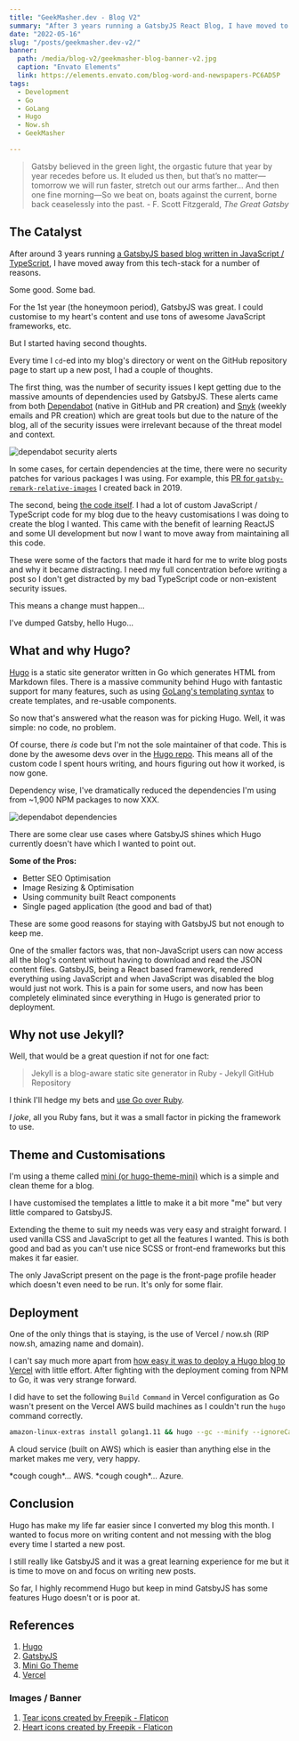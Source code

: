 ```yaml
---
title: "GeekMasher.dev - Blog V2"
summary: "After 3 years running a GatsbyJS React Blog, I have moved to using Hugo and Go. Here is why"
date: "2022-05-16"
slug: "/posts/geekmasher.dev-v2/"
banner:
  path: /media/blog-v2/geekmasher-blog-banner-v2.jpg
  caption: "Envato Elements"
  link: https://elements.envato.com/blog-word-and-newspapers-PC6AD5P
tags:
  - Development
  - Go
  - GoLang
  - Hugo
  - Now.sh
  - GeekMasher

---
```


> Gatsby believed in the green light, the orgastic future that year by year recedes before us.
> It eluded us then, but that’s no matter—tomorrow we will run faster, stretch out our arms farther...
> And then one fine morning—So we beat on, boats against the current, borne back ceaselessly into the past. - F. Scott Fitzgerald, *The Great Gatsby*

## The Catalyst

After around 3 years running [a GatsbyJS based blog written in JavaScript / TypeScript](/posts/geekmasher.dev-my-first-post/), I have moved away from this tech-stack for a number of reasons.

Some good. Some bad.

For the 1st year (the honeymoon period), GatsbyJS was great.
I could customise to my heart's content and use tons of awesome JavaScript frameworks, etc.

But I started having second thoughts.

Every time I `cd`-ed into my blog's directory or went on the GitHub repository page to start up a new post, I had a couple of thoughts.

The first thing, was the number of security issues I kept getting due to the massive amounts of dependencies used by GatsbyJS.
These alerts came from both [Dependabot](https://docs.github.com/en/code-security/dependabot/dependabot-alerts/about-dependabot-alerts) (native in GitHub and PR creation) and [Snyk](https://snyk.io/series/open-source-security/software-composition-analysis-sca/) (weekly emails and PR creation) which are great tools but due to the nature of the blog, all of the security issues were irrelevant because of the threat model and context. 

![dependabot security alerts](/media/blog-v2/dependabot-security-alerts.jpg)

In some cases, for certain dependencies at the time, there were no security patches for various packages I was using. For example, this [PR for `gatsby-remark-relative-images`](https://github.com/danielmahon/gatsby-remark-relative-images/pull/22) I created back in 2019.

The second, being [the code itself](https://github.com/GeekMasher/geekmasher.dev/tree/a9d76d75a50a1d81e13702af2ac1a272cc020876/src).
I had a lot of custom JavaScript / TypeScript code for my blog due to the heavy customisations I was doing to create the blog I wanted.
This came with the benefit of learning ReactJS and some UI development but now I want to move away from maintaining all this code.

These were some of the factors that made it hard for me to write blog posts and why it became distracting.
I need my full concentration before writing a post so I don't get distracted by my bad TypeScript code or non-existent security issues.

This means a change must happen...

I've dumped Gatsby, hello Hugo... 


## What and why Hugo?

[Hugo](https://gohugo.io/) is a static site generator written in Go which generates HTML from Markdown files.
There is a massive community behind Hugo with fantastic support for many features, such as using [GoLang's templating syntax](https://pkg.go.dev/text/template) to create templates, and re-usable components.

So now that's answered what the reason was for picking Hugo.
Well, it was simple: no code, no problem.

Of course, there *is* code but I'm not the sole maintainer of that code. This is done by the awesome devs over in the [Hugo repo](https://github.com/gohugoio/hugo).
This means all of the custom code I spent hours writing, and hours figuring out how it worked, is now gone.

Dependency wise, I've dramatically reduced the dependencies I'm using from ~1,900 NPM packages to now XXX.

![dependabot dependencies](/media/blog-v2/dependencies.jpg)

There are some clear use cases where GatsbyJS shines which Hugo currently doesn't have which I wanted to point out.

**Some of the Pros:**

- Better SEO Optimisation
- Image Resizing & Optimisation
- Using community built React components
- Single paged application (the good and bad of that)

These are some good reasons for staying with GatsbyJS but not enough to keep me.

One of the smaller factors was, that non-JavaScript users can now access all the blog's content without having to download and read the JSON content files.
GatsbyJS, being a React based framework, rendered everything using JavaScript and when JavaScript was disabled the blog would just not work.
This is a pain for some users, and now has been completely eliminated since everything in Hugo is generated prior to deployment.


## Why not use Jekyll?

Well, that would be a great question if not for one fact:

> Jekyll is a blog-aware static site generator in Ruby - Jekyll GitHub Repository

I think I'll hedge my bets and [use Go over Ruby](https://insights.stackoverflow.com/survey/2021#technology).

*I joke*, all you Ruby fans, but it was a small factor in picking the framework to use.


## Theme and Customisations

I'm using a theme called [mini (or hugo-theme-mini)](https://github.com/nodejh/hugo-theme-mini) which is a simple and clean theme for a blog.

I have customised the templates a little to make it a bit more "me" but very little compared to GatsbyJS.

Extending the theme to suit my needs was very easy and straight forward.
I used vanilla CSS and JavaScript to get all the features I wanted.
This is both good and bad as you can't use nice SCSS or front-end frameworks but this makes it far easier.

The only JavaScript present on the page is the front-page profile header which doesn't even need to be run.
It's only for some flair. 


## Deployment

One of the only things that is staying, is the use of Vercel / now.sh (RIP now.sh, amazing name and domain).

I can't say much more apart from [how easy it was to deploy a Hugo blog to Vercel](https://vercel.com/guides/deploying-hugo-with-vercel) with little effort.
After fighting with the deployment coming from NPM to Go, it was very strange forward.

I did have to set the following `Build Command` in Vercel configuration as Go wasn't present on the Vercel AWS build machines as I couldn't run the `hugo` command correctly.

```bash
amazon-linux-extras install golang1.11 && hugo --gc --minify --ignoreCache --verbose
```

A cloud service (built on AWS) which is easier than anything else in the market makes me very, very happy.

\*cough cough\*... AWS. \*cough cough\*... Azure.


## Conclusion

Hugo has make my life far easier since I converted my blog this month.
I wanted to focus more on writing content and not messing with the blog every time I started a new post.

I still really like GatsbyJS and it was a great learning experience for me but it is time to move on and focus on writing new posts.

So far, I highly recommend Hugo but keep in mind GatsbyJS has some features Hugo doesn't or is poor at. 


## References

1. [Hugo](https://gohugo.io/)
1. [GatsbyJS](https://gatsbyjs.org/)
1. [Mini Go Theme](https://github.com/nodejh/hugo-theme-mini)
1. [Vercel](https://vercel.com/) 

### Images / Banner

1. <a href="https://www.flaticon.com/free-icons/tear" title="tear icons">Tear icons created by Freepik - Flaticon</a>
1. <a href="https://www.flaticon.com/free-icons/heart" title="heart icons">Heart icons created by Freepik - Flaticon</a>

